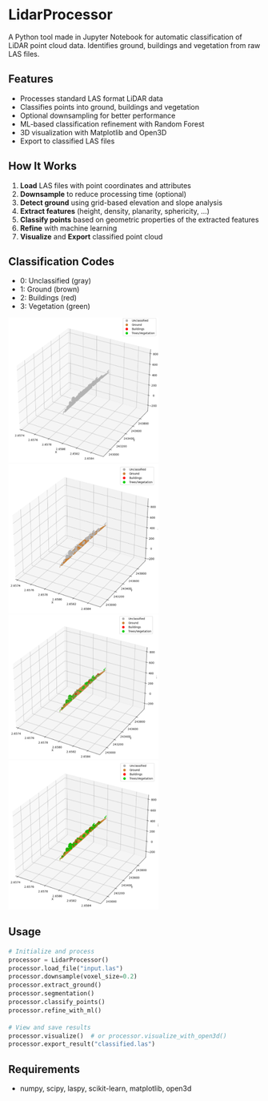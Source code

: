 # LidarProcessor

A Python tool made in Jupyter Notebook for automatic classification of LiDAR point cloud data. Identifies ground, buildings and vegetation from raw LAS files.

## Features

- Processes standard LAS format LiDAR data
- Classifies points into ground, buildings and vegetation
- Optional downsampling for better performance 
- ML-based classification refinement with Random Forest
- 3D visualization with Matplotlib and Open3D
- Export to classified LAS files

## How It Works

1. **Load** LAS files with point coordinates and attributes
2. **Downsample** to reduce processing time (optional)
3. **Detect ground** using grid-based elevation and slope analysis
4. **Extract features** (height, density, planarity, sphericity, ...)
5. **Classify points** based on geometric properties of the extracted features
6. **Refine** with machine learning
7. **Visualize** and **Export** classified point cloud

## Classification Codes

- 0: Unclassified (gray)
- 1: Ground (brown)
- 2: Buildings (red)
- 3: Vegetation (green)

<img src="images/1_unclassified.png" width="300"><img src="images/2_ground_extraction.png" width="300">
<img src="images/3_classification.png" width="300"><img src="images/4_ML_refinement.png" width="300">

## Usage

```python
# Initialize and process
processor = LidarProcessor()
processor.load_file("input.las")
processor.downsample(voxel_size=0.2)
processor.extract_ground()
processor.segmentation()
processor.classify_points()
processor.refine_with_ml()

# View and save results
processor.visualize()  # or processor.visualize_with_open3d()
processor.export_result("classified.las")
```

## Requirements

- numpy, scipy, laspy, scikit-learn, matplotlib, open3d

